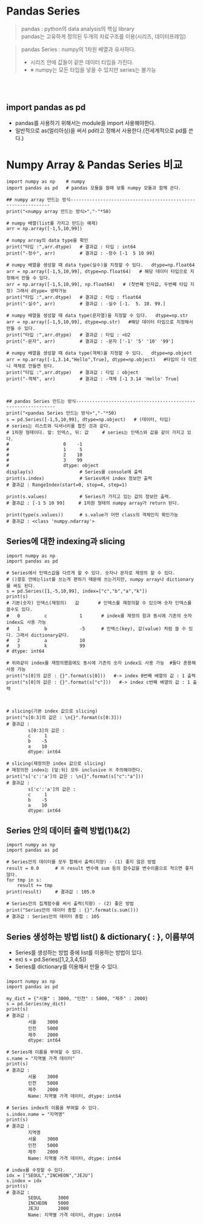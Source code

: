# Pandas Series
> pandas : python의 data analysis의 핵심 library<br>
> pandas는 고유하게 정의된 두개의 자료구조를 이용(시리즈, 데이터프레임)<br>

> pandas Series : numpy의 1차원 배열과 유사하다.<br>
> - 시리즈 안에 값들이 같은 데이터 타입을 가진다.
> - ※ numpy는 모든 타입을 넣을 수 있지만 series는 불가능

<br>
<br>

## import pandas as pd
* pandas를 사용하기 위해서는 module을 import 사용해야한다.
* 일반적으로 as(얼리아싱)을 써서 pd라고 정해서 사용한다.(전세계적으로 pd를 쓴다.)

# Numpy Array & Pandas Series 비교
    import numpy as np    # numpy
    import pandas as pd   # pandas 모듈을 쓸때 보통 numpy 모듈과 함께 쓴다.
    
    ## numpy array 만드는 방식--------------------------------------------------------------
    print("<numpy array 만드는 방식>","-"*50)
    
    # numpy 배열(list를 가지고 만드는 예제)
    arr = np.array([-1,5,10,99])
    
    # numpy array의 data type을 확인
    print("타입 :",arr.dtype)   # 결과값 : 타입 : int64
    print("-정수", arr)         # 결과값 : -정수 [-1  5 10 99]
    
    # numpy 배열을 생성할 때 data type(실수)을 지정할 수 있다.   dtype=np.float64
    arr = np.array([-1,5,10,99], dtype=np.float64)   # 해당 데이터 타입으로 지정해서 만들 수 있다.
    arr = np.array([-1,5,10,99], np.float64)   # (첫번째 인자값, 두번째 타입 지정) 그래서 dtype= 생략가능
    print("타입 :",arr.dtype)   # 결과값 : 타입 : float64
    print("-실수", arr)         # 결과값 : -실수 [-1.  5. 10. 99.]
    
    # numpy 배열을 생성할 때 data type(문자열)을 지정할 수 있다.   dtype=np.str
    arr = np.array([-1,5,10,99], dtype=np.str)   #해당 데이터 타입으로 지정해서 만들 수 있다.
    print("타입 :",arr.dtype)   # 결과값 : 타입 : <U2
    print("-문자", arr)         # 결과값 : -문자 ['-1' '5' '10' '99']
    
    # numpy 배열을 생성할 때 data type(객체)을 지정할 수 있다.   dtype=np.object
    arr = np.array([-1,3.14,"Hello",True], dtype=np.object)   #타입이 다 다르니 객체로 만들면 된다.
    print("타입 :",arr.dtype)   # 결과값 : 타입 : object
    print("-객체", arr)         # 결과값 : -객체 [-1 3.14 'Hello' True]
    
    
    
    ## pandas Series 만드는 방식--------------------------------------------------------------
    print("<pandas Series 만드는 방식>","-"*50)
    s = pd.Series([-1,5,10,99], dtype=np.object)   # (데이터, 타입)
    # series는 리스트와 딕셔너리를 합친 것과 같다.
    # 1차원 형태이다. 앞: 인덱스, 뒤: 값     # series는 인덱스와 값을 같이 가지고 있다.
    #                    0    -1
    #                    1     5
    #                    2    10
    #                    3    99
    #                    dtype: object
    display(s)                 # Series를 console에 출력
    print(s.index)             # Series에서 index 정보만 출력  
    # 결과값 : RangeIndex(start=0, stop=4, step=1)
    
    print(s.values)            # Series가 가지고 있는 값의 정보만 출력.  
    # 결과값 : [-1 5 10 99]     # 1차원 형태의 numpy array가 return 된다.
    
    print(type(s.values))      # s.value가 어떤 class의 객체인지 확인가능 
    # 결과값 : <class 'numpy.ndarray'>
    
## Series에 대한 indexing과 slicing
    import numpy as np
    import pandas as pd
    
    # Series에서 인덱스값을 다르게 할 수 있다. 숫자나 문자로 재정의 할 수 있다.
    # ()괄호 안에는list를 쓰는게 편하기 때문에 쓰는거지만, numpy array나 dictionary를 써도 된다.
    s = pd.Series([1,-5,10,99], index=["c","b","a","k"])
    print(s)
    # 기본(숫자) 인덱스(재정의)   값       # 인덱스를 재정의할 수 있으며 숫자 인덱스를 쓸수도 있다.
    #   0         c            1       # index를 재정의 함과 동시에 기존의 숫자 index도 사용 가능
    #   1         b            -5      # 인덱스(key), 값(value) 처럼 쓸 수 있다. 그래서 dictionary같다.
    #   2         a            10
    #   3         k            99
    # dtype: int64
    
    # 위와같이 index를 재정의했음에도 동시에 기존의 숫자 index도 사용 가능  #둘다 혼용해 사용 가능
    print("s[0]의 값은 : {}".format(s[0]))   #-> index 0번째 배열의 값 : 1 출력
    print("s[0]의 값은 : {}".format(s["c"]))   #-> index c번째 배열의 값 : 1 출력
    
    
    
    # slicing(기본 index 값으로 slicing)
    print("s[0:3]의 값은 : \n{}".format(s[0:3]))
    # 결과값 : 
            s[0:3]의 값은 :
            c     1
            b    -5
            a    10
            dtype: int64
    
    # slicing(재정의한 index 값으로 slicing)
    # 재정의한 index는 [앞:뒤] 모두 inclusive ※ 주의해야한다.
    print("s['c':'a']의 값은 : \n{}".format(s["c":"a"])) 
    # 결과값 : 
            s['c':'a']의 값은 : 
            c     1
            b    -5
            a    10
            dtype: int64

## Series 안의 데이터 출력 방법(1)&(2)
    import numpy as np
    import pandas as pd
    
    # Series안의 데이터를 모두 합해서 출력(지양) - (1) 좋지 않은 방법
    result = 0.0      # ※ result 변수에 sum 등의 함수값을 변수이름으로 적으면 좋지 않다.
    for tmp in s:
        result += tmp
    print(result)     # 결과값 : 105.0
    
    # Series안의 집계함수를 써서 출력(지향) - (2) 좋은 방법
    print("Series안의 데이터 총합 : {}".format(s.sum()))
    # 결과값 : Series안의 데이터 총합 : 105

## Series 생성하는 방법 list() & dictionary{ : }, 이름부여
* Series를 생성하는 방법 중에 list를 이용하는 방법이 있다.
* ex) s = pd.Series([1,2,3,4,5])
* Series를 dictionary를 이용해서 만들 수 있다.
###
    import numpy as np
    import pandas as pd
    
    my_dict = {"서울" : 3000, "인천" : 5000, "제주" : 2000}
    s = pd.Series(my_dict)
    print(s)
    # 결과값 : 
            서울    3000
            인천    5000
            제주    2000
            dtype: int64
    
    # Series에 이름을 부여할 수 있다.
    s.name = "지역별 가격 데이터"
    print(s)
    # 결과값 : 
            서울    3000
            인천    5000
            제주    2000
            Name: 지역별 가격 데이터, dtype: int64
    
    # Series index의 이름을 부여할 수 있다.
    s.index.name = "지역명"
    print(s)
    # 결과값 : 
            지역명
            서울    3000
            인천    5000
            제주    2000
            Name: 지역별 가격 데이터, dtype: int64
    
    # index를 수정할 수 있다.
    idx = ["SEOUL","INCHEON","JEJU"]
    s.index = idx
    print(s)
    # 결과값 : 
            SEOUL      3000
            INCHEON    5000
            JEJU       2000
            Name: 지역별 가격 데이터, dtype: int64

